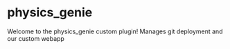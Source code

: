 # physics_genie

Welcome to the physics_genie custom plugin!
Manages git deployment and our custom webapp
